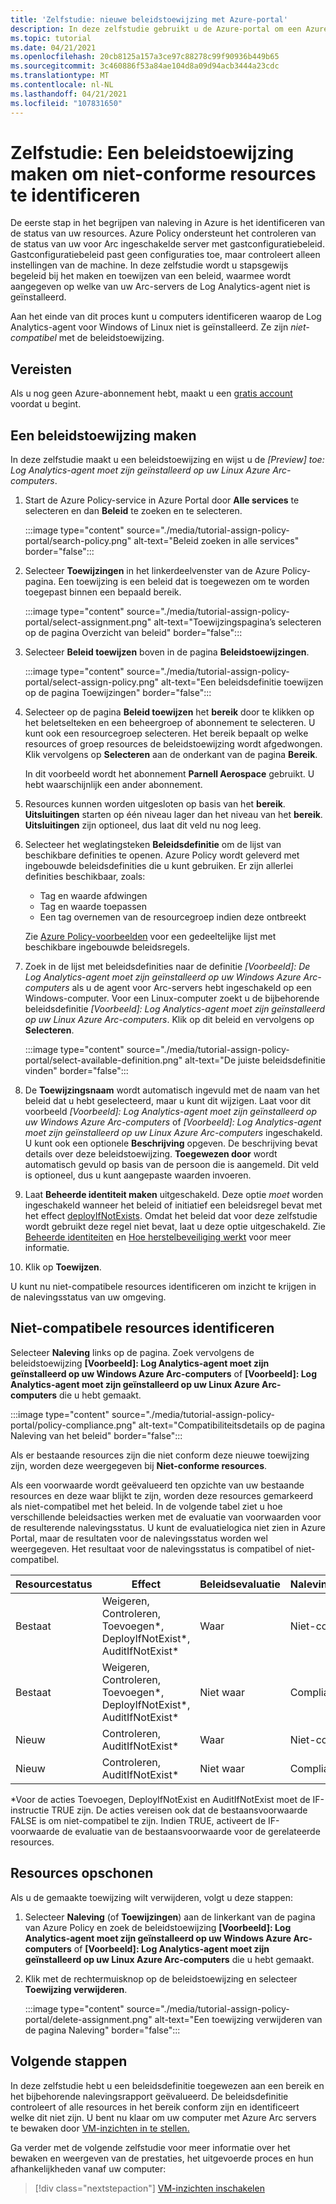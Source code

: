```yaml
---
title: 'Zelfstudie: nieuwe beleidstoewijzing met Azure-portal'
description: In deze zelfstudie gebruikt u de Azure-portal om een Azure Policy-toewijzing te maken om niet-compatibele resources te identificeren.
ms.topic: tutorial
ms.date: 04/21/2021
ms.openlocfilehash: 20cb8125a157a3ce97c88278c99f90936b449b65
ms.sourcegitcommit: 3c460886f53a84ae104d8a09d94acb3444a23cdc
ms.translationtype: MT
ms.contentlocale: nl-NL
ms.lasthandoff: 04/21/2021
ms.locfileid: "107831650"
---
```

# <a name="tutorial-create-a-policy-assignment-to-identify-non-compliant-resources"></a>Zelfstudie: Een beleidstoewijzing maken om niet-conforme resources te identificeren

De eerste stap in het begrijpen van naleving in Azure is het identificeren van de status van uw resources. Azure Policy ondersteunt het controleren van de status van uw voor Arc ingeschakelde server met gastconfiguratiebeleid. Gastconfiguratiebeleid past geen configuraties toe, maar controleert alleen instellingen van de machine. In deze zelfstudie wordt u stapsgewijs begeleid bij het maken en toewijzen van een beleid, waarmee wordt aangegeven op welke van uw Arc-servers de Log Analytics-agent niet is geïnstalleerd.

Aan het einde van dit proces kunt u computers identificeren waarop de Log Analytics-agent voor Windows of Linux niet is geïnstalleerd. Ze zijn _niet-compatibel_ met de beleidstoewijzing.

## <a name="prerequisites"></a>Vereisten

Als u nog geen Azure-abonnement hebt, maakt u een [gratis account](https://azure.microsoft.com/free/) voordat u begint.

## <a name="create-a-policy-assignment"></a>Een beleidstoewijzing maken

In deze zelfstudie maakt u een beleidstoewijzing en wijst u de _\[Preview] toe: Log Analytics-agent moet zijn geïnstalleerd op uw Linux Azure Arc-computers_.

1. Start de Azure Policy-service in Azure Portal door **Alle services** te selecteren en dan **Beleid** te zoeken en te selecteren.

   :::image type="content" source="./media/tutorial-assign-policy-portal/search-policy.png" alt-text="Beleid zoeken in alle services" border="false":::

1. Selecteer **Toewijzingen** in het linkerdeelvenster van de Azure Policy-pagina. Een toewijzing is een beleid dat is toegewezen om te worden toegepast binnen een bepaald bereik.

   :::image type="content" source="./media/tutorial-assign-policy-portal/select-assignment.png" alt-text="Toewijzingspagina’s selecteren op de pagina Overzicht van beleid" border="false":::

1. Selecteer **Beleid toewijzen** boven in de pagina **Beleidstoewijzingen**.

   :::image type="content" source="./media/tutorial-assign-policy-portal/select-assign-policy.png" alt-text="Een beleidsdefinitie toewijzen op de pagina Toewijzingen" border="false":::

1. Selecteer op de pagina **Beleid toewijzen** het **bereik** door te klikken op het beletselteken en een beheergroep of abonnement te selecteren. U kunt ook een resourcegroep selecteren. Het bereik bepaalt op welke resources of groep resources de beleidstoewijzing wordt afgedwongen. Klik vervolgens op **Selecteren** aan de onderkant van de pagina **Bereik**.

   In dit voorbeeld wordt het abonnement **Parnell Aerospace** gebruikt. U hebt waarschijnlijk een ander abonnement.

1. Resources kunnen worden uitgesloten op basis van het **bereik**. **Uitsluitingen** starten op één niveau lager dan het niveau van het **bereik**. **Uitsluitingen** zijn optioneel, dus laat dit veld nu nog leeg.

1. Selecteer het weglatingsteken **Beleidsdefinitie** om de lijst van beschikbare definities te openen. Azure Policy wordt geleverd met ingebouwde beleidsdefinities die u kunt gebruiken. Er zijn allerlei definities beschikbaar, zoals:

   - Tag en waarde afdwingen
   - Tag en waarde toepassen
   - Een tag overnemen van de resourcegroep indien deze ontbreekt

   Zie [Azure Policy-voorbeelden](../../../governance/policy/samples/index.md) voor een gedeeltelijke lijst met beschikbare ingebouwde beleidsregels.

1. Zoek in de lijst met beleidsdefinities naar de definitie _\[Voorbeeld]: De Log Analytics-agent moet zijn geïnstalleerd op uw Windows Azure Arc-computers_ als u de agent voor Arc-servers hebt ingeschakeld op een Windows-computer. Voor een Linux-computer zoekt u de bijbehorende beleidsdefinitie _\[Voorbeeld]: Log Analytics-agent moet zijn geïnstalleerd op uw Linux Azure Arc-computers_. Klik op dit beleid en vervolgens op **Selecteren**.

   :::image type="content" source="./media/tutorial-assign-policy-portal/select-available-definition.png" alt-text="De juiste beleidsdefinitie vinden" border="false":::

1. De **Toewijzingsnaam** wordt automatisch ingevuld met de naam van het beleid dat u hebt geselecteerd, maar u kunt dit wijzigen. Laat voor dit voorbeeld _\[Voorbeeld]: Log Analytics-agent moet zijn geïnstalleerd op uw Windows Azure Arc-computers_ of _\[Voorbeeld]: Log Analytics-agent moet zijn geïnstalleerd op uw Linux Azure Arc-computers_ ingeschakeld. U kunt ook een optionele **Beschrijving** opgeven. De beschrijving bevat details over deze beleidstoewijzing.
   **Toegewezen door** wordt automatisch gevuld op basis van de persoon die is aangemeld. Dit veld is optioneel, dus u kunt aangepaste waarden invoeren.

1. Laat **Beheerde identiteit maken** uitgeschakeld. Deze optie _moet_ worden ingeschakeld wanneer het beleid of initiatief een beleidsregel bevat met het effect [deployIfNotExists](../../../governance/policy/concepts/effects.md#deployifnotexists). Omdat het beleid dat voor deze zelfstudie wordt gebruikt deze regel niet bevat, laat u deze optie uitgeschakeld. Zie [Beheerde identiteiten](../../../active-directory/managed-identities-azure-resources/overview.md) en [Hoe herstelbeveiliging werkt](../../../governance/policy/how-to/remediate-resources.md#how-remediation-security-works) voor meer informatie.

1. Klik op **Toewijzen**.

U kunt nu niet-compatibele resources identificeren om inzicht te krijgen in de nalevingsstatus van uw omgeving.

## <a name="identify-non-compliant-resources"></a>Niet-compatibele resources identificeren

Selecteer **Naleving** links op de pagina. Zoek vervolgens de beleidstoewijzing **\[Voorbeeld]: Log Analytics-agent moet zijn geïnstalleerd op uw Windows Azure Arc-computers** of **\[Voorbeeld]: Log Analytics-agent moet zijn geïnstalleerd op uw Linux Azure Arc-computers** die u hebt gemaakt.

:::image type="content" source="./media/tutorial-assign-policy-portal/policy-compliance.png" alt-text="Compatibiliteitsdetails op de pagina Naleving van het beleid" border="false":::

Als er bestaande resources zijn die niet conform deze nieuwe toewijzing zijn, worden deze weergegeven bij **Niet-conforme resources**.

Als een voorwaarde wordt geëvalueerd ten opzichte van uw bestaande resources en deze waar blijkt te zijn, worden deze resources gemarkeerd als niet-compatibel met het beleid. In de volgende tabel ziet u hoe verschillende beleidsacties werken met de evaluatie van voorwaarden voor de resulterende nalevingsstatus. U kunt de evaluatielogica niet zien in Azure Portal, maar de resultaten voor de nalevingsstatus worden wel weergegeven. Het resultaat voor de nalevingsstatus is compatibel of niet-compatibel.

| **Resourcestatus** | **Effect** | **Beleidsevaluatie** | **Nalevingsstatus** |
| --- | --- | --- | --- |
| Bestaat | Weigeren, Controleren, Toevoegen\*, DeployIfNotExist\*, AuditIfNotExist\* | Waar | Niet-compatibel |
| Bestaat | Weigeren, Controleren, Toevoegen\*, DeployIfNotExist\*, AuditIfNotExist\* | Niet waar | Compliant |
| Nieuw | Controleren, AuditIfNotExist\* | Waar | Niet-compatibel |
| Nieuw | Controleren, AuditIfNotExist\* | Niet waar | Compliant |

\*Voor de acties Toevoegen, DeployIfNotExist en AuditIfNotExist moet de IF-instructie TRUE zijn.
De acties vereisen ook dat de bestaansvoorwaarde FALSE is om niet-compatibel te zijn. Indien TRUE, activeert de IF-voorwaarde de evaluatie van de bestaansvoorwaarde voor de gerelateerde resources.

## <a name="clean-up-resources"></a>Resources opschonen

Als u de gemaakte toewijzing wilt verwijderen, volgt u deze stappen:

1. Selecteer **Naleving** (of **Toewijzingen**) aan de linkerkant van de pagina van Azure Policy en zoek de beleidstoewijzing **\[Voorbeeld]: Log Analytics-agent moet zijn geïnstalleerd op uw Windows Azure Arc-computers** of **\[Voorbeeld]: Log Analytics-agent moet zijn geïnstalleerd op uw Linux Azure Arc-computers** die u hebt gemaakt.

1. Klik met de rechtermuisknop op de beleidstoewijzing en selecteer **Toewijzing verwijderen**.

   :::image type="content" source="./media/tutorial-assign-policy-portal/delete-assignment.png" alt-text="Een toewijzing verwijderen van de pagina Naleving" border="false":::

## <a name="next-steps"></a>Volgende stappen

In deze zelfstudie hebt u een beleidsdefinitie toegewezen aan een bereik en het bijbehorende nalevingsrapport geëvalueerd. De beleidsdefinitie controleert of alle resources in het bereik conform zijn en identificeert welke dit niet zijn. U bent nu klaar om uw computer met Azure Arc servers te bewaken door [VM-inzichten in te stellen.](../../../azure-monitor/vm/vminsights-overview.md)

Ga verder met de volgende zelfstudie voor meer informatie over het bewaken en weergeven van de prestaties, het uitgevoerde proces en hun afhankelijkheden vanaf uw computer:

> [!div class="nextstepaction"]
> [VM-inzichten inschakelen](tutorial-enable-vm-insights.md)